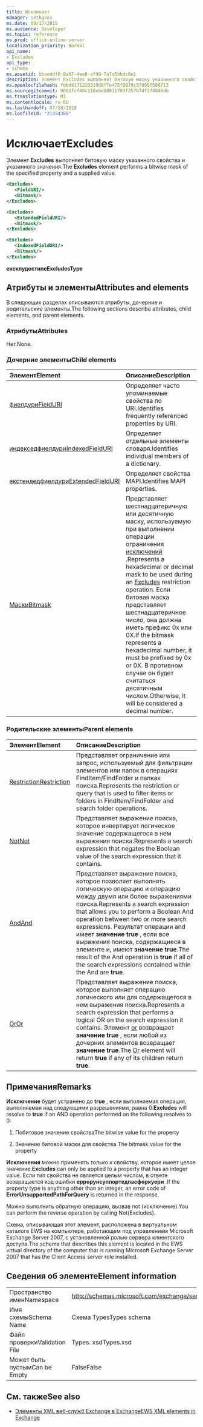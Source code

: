 ```yaml
---
title: Исключает
manager: sethgros
ms.date: 09/17/2015
ms.audience: Developer
ms.topic: reference
ms.prod: office-online-server
localization_priority: Normal
api_name:
- Excludes
api_type:
- schema
ms.assetid: bbaeddf6-9a67-4ee0-af99-7a7a5bbdc0e1
description: Элемент Excludes выполняет битовую маску указанного свойства и указанного значения.
ms.openlocfilehash: febd4171210319d8f7e475f9879c5f895f508713
ms.sourcegitcommit: 9061fcf40c218ebe88911783f357b7df278846db
ms.translationtype: MT
ms.contentlocale: ru-RU
ms.lasthandoff: 07/28/2018
ms.locfileid: "21354388"
---
```

# <a name="excludes"></a><span data-ttu-id="ad411-103">Исключает</span><span class="sxs-lookup"><span data-stu-id="ad411-103">Excludes</span></span>

<span data-ttu-id="ad411-104">Элемент **Excludes** выполняет битовую маску указанного свойства и указанного значения.</span><span class="sxs-lookup"><span data-stu-id="ad411-104">The **Excludes** element performs a bitwise mask of the specified property and a supplied value.</span></span> 
  
```xml
<Excludes>
   <FieldURI/>
   <Bitmask/>
</Excludes>
```

```xml
<Excludes>
   <ExtendedFieldURI/> 
   <Bitmask/>
</Excludes>
```

```xml
<Excludes>
   <IndexedFieldURI/> 
   <Bitmask/>
</Excludes>
```

<span data-ttu-id="ad411-105">**ексклудестипе**</span><span class="sxs-lookup"><span data-stu-id="ad411-105">**ExcludesType**</span></span>

## <a name="attributes-and-elements"></a><span data-ttu-id="ad411-106">Атрибуты и элементы</span><span class="sxs-lookup"><span data-stu-id="ad411-106">Attributes and elements</span></span>

<span data-ttu-id="ad411-107">В следующих разделах описываются атрибуты, дочерние и родительские элементы.</span><span class="sxs-lookup"><span data-stu-id="ad411-107">The following sections describe attributes, child elements, and parent elements.</span></span>
  
### <a name="attributes"></a><span data-ttu-id="ad411-108">Атрибуты</span><span class="sxs-lookup"><span data-stu-id="ad411-108">Attributes</span></span>

<span data-ttu-id="ad411-109">Нет.</span><span class="sxs-lookup"><span data-stu-id="ad411-109">None.</span></span>
  
### <a name="child-elements"></a><span data-ttu-id="ad411-110">Дочерние элементы</span><span class="sxs-lookup"><span data-stu-id="ad411-110">Child elements</span></span>

|<span data-ttu-id="ad411-111">**Элемент**</span><span class="sxs-lookup"><span data-stu-id="ad411-111">**Element**</span></span>|<span data-ttu-id="ad411-112">**Описание**</span><span class="sxs-lookup"><span data-stu-id="ad411-112">**Description**</span></span>|
|:-----|:-----|
|[<span data-ttu-id="ad411-113">фиелдури</span><span class="sxs-lookup"><span data-stu-id="ad411-113">FieldURI</span></span>](fielduri.md) <br/> |<span data-ttu-id="ad411-114">Определяет часто упоминаемые свойства по URI.</span><span class="sxs-lookup"><span data-stu-id="ad411-114">Identifies frequently referenced properties by URI.</span></span>  <br/> |
|[<span data-ttu-id="ad411-115">индекседфиелдури</span><span class="sxs-lookup"><span data-stu-id="ad411-115">IndexedFieldURI</span></span>](indexedfielduri.md) <br/> |<span data-ttu-id="ad411-116">Определяет отдельные элементы словаря.</span><span class="sxs-lookup"><span data-stu-id="ad411-116">Identifies individual members of a dictionary.</span></span>  <br/> |
|[<span data-ttu-id="ad411-117">екстендедфиелдури</span><span class="sxs-lookup"><span data-stu-id="ad411-117">ExtendedFieldURI</span></span>](extendedfielduri.md) <br/> |<span data-ttu-id="ad411-118">Определяет свойства MAPI.</span><span class="sxs-lookup"><span data-stu-id="ad411-118">Identifies MAPI properties.</span></span>  <br/> |
|[<span data-ttu-id="ad411-119">Маски</span><span class="sxs-lookup"><span data-stu-id="ad411-119">Bitmask</span></span>](bitmask.md) <br/> |<span data-ttu-id="ad411-120">Представляет шестнадцатеричную или десятичную маску, используемую при выполнении операции ограничения [исключений](excludes.md) .</span><span class="sxs-lookup"><span data-stu-id="ad411-120">Represents a hexadecimal or decimal mask to be used during an [Excludes](excludes.md) restriction operation.</span></span> <span data-ttu-id="ad411-121">Если битовая маска представляет шестнадцатеричное число, она должна иметь префикс 0x или 0X.</span><span class="sxs-lookup"><span data-stu-id="ad411-121">If the bitmask represents a hexadecimal number, it must be prefixed by 0x or 0X.</span></span> <span data-ttu-id="ad411-122">В противном случае он будет считаться десятичным числом.</span><span class="sxs-lookup"><span data-stu-id="ad411-122">Otherwise, it will be considered a decimal number.</span></span>  <br/> |
   
### <a name="parent-elements"></a><span data-ttu-id="ad411-123">Родительские элементы</span><span class="sxs-lookup"><span data-stu-id="ad411-123">Parent elements</span></span>

|<span data-ttu-id="ad411-124">**Элемент**</span><span class="sxs-lookup"><span data-stu-id="ad411-124">**Element**</span></span>|<span data-ttu-id="ad411-125">**Описание**</span><span class="sxs-lookup"><span data-stu-id="ad411-125">**Description**</span></span>|
|:-----|:-----|
|[<span data-ttu-id="ad411-126">Restriction</span><span class="sxs-lookup"><span data-stu-id="ad411-126">Restriction</span></span>](restriction.md) <br/> |<span data-ttu-id="ad411-127">Представляет ограничение или запрос, используемый для фильтрации элементов или папок в операциях FindItem/FindFolder и папках поиска.</span><span class="sxs-lookup"><span data-stu-id="ad411-127">Represents the restriction or query that is used to filter items or folders in FindItem/FindFolder and search folder operations.</span></span>  <br/> |
|[<span data-ttu-id="ad411-128">Not</span><span class="sxs-lookup"><span data-stu-id="ad411-128">Not</span></span>](not.md) <br/> |<span data-ttu-id="ad411-129">Представляет выражение поиска, которое инвертирует логическое значение содержащегося в нем выражения поиска.</span><span class="sxs-lookup"><span data-stu-id="ad411-129">Represents a search expression that negates the Boolean value of the search expression that it contains.</span></span>  <br/> |
|[<span data-ttu-id="ad411-130">And</span><span class="sxs-lookup"><span data-stu-id="ad411-130">And</span></span>](and.md) <br/> |<span data-ttu-id="ad411-131">Представляет выражение поиска, которое позволяет выполнять логическую операцию и операцию между двумя или более выражениями поиска.</span><span class="sxs-lookup"><span data-stu-id="ad411-131">Represents a search expression that allows you to perform a Boolean And operation between two or more search expressions.</span></span> <span data-ttu-id="ad411-132">Результат операции and имеет **значение true** , если все выражения поиска, содержащиеся в элементе и, имеют **значение true**.</span><span class="sxs-lookup"><span data-stu-id="ad411-132">The result of the And operation is **true** if all of the search expressions contained within the And are **true**.</span></span>  <br/> |
|[<span data-ttu-id="ad411-133">Or</span><span class="sxs-lookup"><span data-stu-id="ad411-133">Or</span></span>](or.md) <br/> |<span data-ttu-id="ad411-134">Представляет выражение поиска, которое выполняет операцию логического или для содержащегося в нем выражения поиска.</span><span class="sxs-lookup"><span data-stu-id="ad411-134">Represents a search expression that performs a logical OR on the search expression it contains.</span></span> <span data-ttu-id="ad411-135">Элемент [or](or.md) возвращает **значение true** , если любой из дочерних элементов возвращает **значение true**.</span><span class="sxs-lookup"><span data-stu-id="ad411-135">The [Or](or.md) element will return **true** if any of its children return **true**.</span></span>  <br/> |
   
## <a name="remarks"></a><span data-ttu-id="ad411-136">Примечания</span><span class="sxs-lookup"><span data-stu-id="ad411-136">Remarks</span></span>

<span data-ttu-id="ad411-137">**Исключение** будет устранено до **true** , если выполняемая операция, выполняемая над следующими разрешениями, равна 0:</span><span class="sxs-lookup"><span data-stu-id="ad411-137">**Excludes** will resolve to **true** if an AND operation performed on the following resolves to 0:</span></span> 
  
1. <span data-ttu-id="ad411-138">Побитовое значение свойства</span><span class="sxs-lookup"><span data-stu-id="ad411-138">The bitwise value for the property</span></span>
    
2. <span data-ttu-id="ad411-139">Значение битовой маски для свойства.</span><span class="sxs-lookup"><span data-stu-id="ad411-139">The bitmask value for the property</span></span>
    
<span data-ttu-id="ad411-140">**Исключения** можно применять только к свойству, которое имеет целое значение.</span><span class="sxs-lookup"><span data-stu-id="ad411-140">**Excludes** can only be applied to a property that has an integer value.</span></span> <span data-ttu-id="ad411-141">Если тип свойства не является целым числом, в ответе возвращается код ошибки **еррорунсуппортедпасфоркуери** .</span><span class="sxs-lookup"><span data-stu-id="ad411-141">If the property type is anything other than an integer, an error code of **ErrorUnsupportedPathForQuery** is returned in the response.</span></span> 
  
<span data-ttu-id="ad411-142">Можно выполнить обратную операцию, вызвав not (исключение).</span><span class="sxs-lookup"><span data-stu-id="ad411-142">You can perform the reverse operation by calling Not(Excludes).</span></span>
  
<span data-ttu-id="ad411-143">Схема, описывающая этот элемент, расположена в виртуальном каталоге EWS на компьютере, работающем под управлением Microsoft Exchange Server 2007, с установленной ролью сервера клиентского доступа.</span><span class="sxs-lookup"><span data-stu-id="ad411-143">The schema that describes this element is located in the EWS virtual directory of the computer that is running Microsoft Exchange Server 2007 that has the Client Access server role installed.</span></span>
  
## <a name="element-information"></a><span data-ttu-id="ad411-144">Сведения об элементе</span><span class="sxs-lookup"><span data-stu-id="ad411-144">Element information</span></span>

|||
|:-----|:-----|
|<span data-ttu-id="ad411-145">Пространство имен</span><span class="sxs-lookup"><span data-stu-id="ad411-145">Namespace</span></span>  <br/> |http://schemas.microsoft.com/exchange/services/2006/types  <br/> |
|<span data-ttu-id="ad411-146">Имя схемы</span><span class="sxs-lookup"><span data-stu-id="ad411-146">Schema Name</span></span>  <br/> |<span data-ttu-id="ad411-147">Схема Types</span><span class="sxs-lookup"><span data-stu-id="ad411-147">Types schema</span></span>  <br/> |
|<span data-ttu-id="ad411-148">Файл проверки</span><span class="sxs-lookup"><span data-stu-id="ad411-148">Validation File</span></span>  <br/> |<span data-ttu-id="ad411-149">Types. xsd</span><span class="sxs-lookup"><span data-stu-id="ad411-149">Types.xsd</span></span>  <br/> |
|<span data-ttu-id="ad411-150">Может быть пустым</span><span class="sxs-lookup"><span data-stu-id="ad411-150">Can be Empty</span></span>  <br/> |<span data-ttu-id="ad411-151">False</span><span class="sxs-lookup"><span data-stu-id="ad411-151">False</span></span>  <br/> |
   
## <a name="see-also"></a><span data-ttu-id="ad411-152">См. также</span><span class="sxs-lookup"><span data-stu-id="ad411-152">See also</span></span>

- [<span data-ttu-id="ad411-153">Элементы XML веб-служб Exchange в Exchange</span><span class="sxs-lookup"><span data-stu-id="ad411-153">EWS XML elements in Exchange</span></span>](ews-xml-elements-in-exchange.md)

